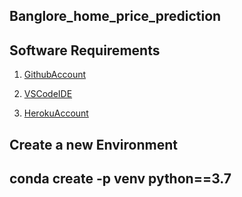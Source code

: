 ## Banglore_home_price_prediction

## Software Requirements

1. [GithubAccount](https://github.com)

2. [VSCodeIDE](https://code.visualstudio.com)

3. [HerokuAccount](https://heroku.com)

Create a new Environment 
---
conda create -p venv python==3.7 
---
